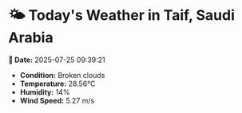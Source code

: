 # 🌤️ Today's Weather in Taif, Saudi Arabia

**📅 Date:** 2025-07-25 09:39:21

- **Condition:** Broken clouds
- **Temperature:** 28.56°C
- **Humidity:** 14%
- **Wind Speed:** 5.27 m/s
